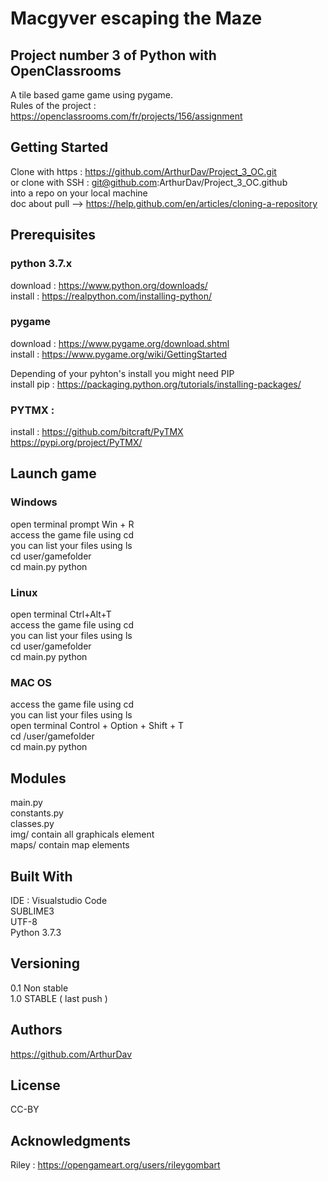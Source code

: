 # Macgyver escaping the Maze

## Project number 3 of Python with OpenClassrooms

A tile based game game using pygame.  
Rules of the project :  https://openclassrooms.com/fr/projects/156/assignment



## Getting Started

Clone with https : https://github.com/ArthurDav/Project_3_OC.git   
or clone with SSH : git@github.com:ArthurDav/Project_3_OC.github  
into a repo on your local machine  
doc about pull --> https://help.github.com/en/articles/cloning-a-repository

## Prerequisites

### python 3.7.x   
download : https://www.python.org/downloads/  
install : https://realpython.com/installing-python/  

### pygame   
download : https://www.pygame.org/download.shtml  
install : https://www.pygame.org/wiki/GettingStarted  

Depending of your pyhton's install you might need PIP  
install pip : https://packaging.python.org/tutorials/installing-packages/

### PYTMX :   
install : https://github.com/bitcraft/PyTMX  
https://pypi.org/project/PyTMX/     

## Launch game

### Windows  
open terminal prompt Win + R  
access the game file using cd   
you can list your files using ls  
cd  user/gamefolder  
cd main.py python    
### Linux   
open terminal Ctrl+Alt+T  
access the game file using cd   
you can list your files using ls  
cd user/gamefolder  
cd main.py python    
### MAC OS   
access the game file using cd   
you can list your files using ls  
open terminal Control + Option + Shift + T   
cd /user/gamefolder  
cd main.py python    

## Modules

main.py   
constants.py   
classes.py  
img/ contain all graphicals element  
maps/ contain map elements  

## Built With

IDE : Visualstudio Code  
SUBLIME3   
UTF-8  
Python 3.7.3  
 

## Versioning

0.1 Non stable   
1.0 STABLE ( last push )

## Authors

https://github.com/ArthurDav

## License

CC-BY

## Acknowledgments

Riley : https://opengameart.org/users/rileygombart

